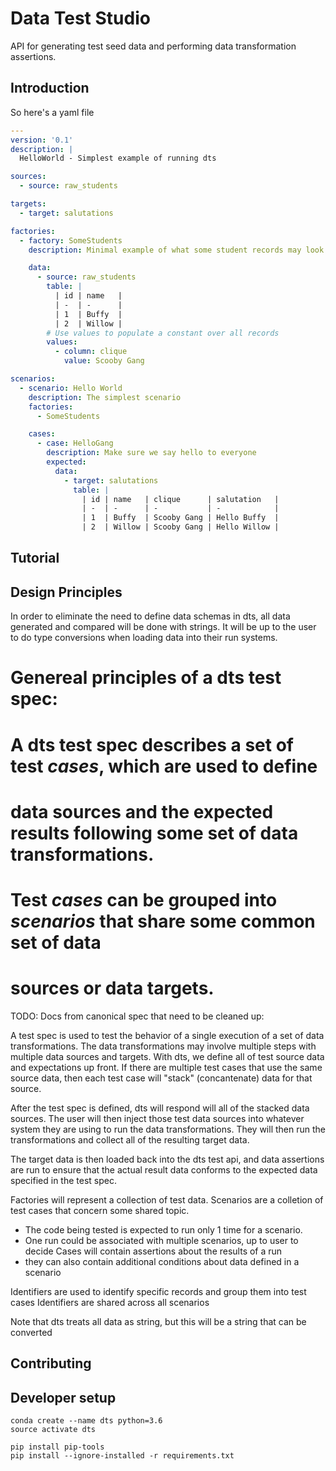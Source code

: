 # Data Test Studio

API for generating test seed data and performing data transformation assertions.

## Introduction

So here's a yaml file



````yaml
---
version: '0.1'
description: |
  HelloWorld - Simplest example of running dts

sources:
  - source: raw_students

targets:
  - target: salutations

factories:
  - factory: SomeStudents
    description: Minimal example of what some student records may look like

    data:
      - source: raw_students
        table: |
          | id | name   |
          | -  | -      |
          | 1  | Buffy  |
          | 2  | Willow |
        # Use values to populate a constant over all records
        values:
          - column: clique
            value: Scooby Gang

scenarios:
  - scenario: Hello World
    description: The simplest scenario
    factories:
      - SomeStudents

    cases:
      - case: HelloGang
        description: Make sure we say hello to everyone
        expected:
          data:
            - target: salutations
              table: |
                | id | name   | clique      | salutation   |
                | -  | -      | -           | -            |
                | 1  | Buffy  | Scooby Gang | Hello Buffy  |
                | 2  | Willow | Scooby Gang | Hello Willow |
````


## Tutorial


## Design Principles

In order to eliminate the need to define data schemas in dts, all data generated and compared
will be done with strings.  It will be up to the user to do type conversions when loading
data into their run systems.

# Genereal principles of a dts test spec:

# A dts test spec describes a set of test *cases*, which are used to define
# data sources and the expected results following some set of data transformations.
# Test *cases* can be grouped into *scenarios* that share some common set of data
# sources or data targets.

TODO: Docs from canonical spec that need to be cleaned up:

A test spec is used to test the behavior of a single execution of a
set of data transformations.  The data transformations may involve
multiple steps with multiple data sources and targets.
With dts, we define all of test source data and expectations up front.  If
there are multiple test cases that use the same source data, then each test
case will "stack" (concantenate) data for that source.

After the test spec is defined, dts will respond will all of the stacked
data sources.  The user will then inject those test data sources into whatever
system they are using to run the data transformations.  They will then run
the transformations and collect all of the resulting target data.

The target data is then loaded back into the dts test api, and data assertions
are run to ensure that the actual result data conforms to the
expected data specified in the test spec.

Factories will represent a collection of test data.
Scenarios are a colletion of test cases that concern some shared topic.
  - The code being tested is expected to run only 1 time for a scenario.
  - One run could be associated with multiple scenarios, up to user to decide
Cases will contain assertions about the results of a run
 - they can also contain additional conditions about data defined in a scenario

Identifiers are used to identify specific records and group them into test cases
Identifiers are shared across all scenarios

Note that dts treats all data as string, but this will be a string that can be converted


## Contributing

## Developer setup

    conda create --name dts python=3.6
    source activate dts

    pip install pip-tools
    pip install --ignore-installed -r requirements.txt
